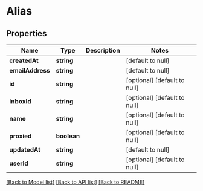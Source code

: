 # Alias

## Properties
Name | Type | Description | Notes
------------ | ------------- | ------------- | -------------
**createdAt** | **string** |  | [default to null]
**emailAddress** | **string** |  | [default to null]
**id** | **string** |  | [optional] [default to null]
**inboxId** | **string** |  | [optional] [default to null]
**name** | **string** |  | [optional] [default to null]
**proxied** | **boolean** |  | [optional] [default to null]
**updatedAt** | **string** |  | [default to null]
**userId** | **string** |  | [optional] [default to null]

[[Back to Model list]](../README.md#documentation-for-models) [[Back to API list]](../README.md#documentation-for-api-endpoints) [[Back to README]](../README.md)


